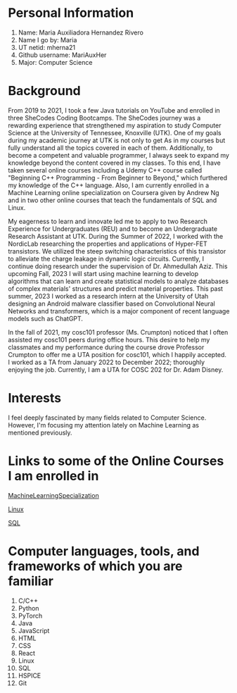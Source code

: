 # Personal Information 

1. Name: Maria Auxiliadora Hernandez Rivero 
2. Name I go by: Maria
3. UT netid: mherna21
4. Github username: MariAuxHer
5. Major: Computer Science 

# Background 

From 2019 to 2021, I took a few Java tutorials on YouTube and enrolled in three SheCodes Coding Bootcamps. The SheCodes journey was a rewarding experience that strengthened my aspiration to study Computer Science at the University of Tennessee, Knoxville (UTK). One of my goals during my academic journey at UTK is not only to get As in my courses but fully understand all the topics covered in each of them. Additionally, to become a competent and valuable programmer, I always seek to expand my knowledge beyond the content covered in my classes. To this end, I have taken several online courses including a Udemy C++ course called "Beginning C++ Programming - From Beginner to Beyond," which furthered my knowledge of the C++ language. Also, I am currently enrolled in a Machine Learning online specialization on Coursera given by Andrew Ng and in two other online courses that teach the fundamentals of SQL and Linux.

My eagerness to learn and innovate led me to apply to two Research Experience for Undergraduates (REU) and to become an Undergraduate Research Assistant at UTK. During the Summer of 2022, I worked with the NordicLab researching the properties and applications of Hyper-FET transistors. We utilized the steep switching characteristics of this transistor to alleviate the charge leakage in dynamic logic circuits. Currently, I continue doing research under the supervision of Dr. Ahmedullah Aziz. This upcoming Fall, 2023 I will start using machine learning to develop algorithms that can learn and create statistical models to analyze databases of complex materials' structures and predict material properties. This past summer, 2023 I worked as a research intern at the University of Utah designing an Android malware classifier based on Convolutional Neural Networks and transformers, which is a major component of recent language models such as ChatGPT. 

In the fall of 2021, my cosc101 professor (Ms. Crumpton) noticed that I often assisted my cosc101 peers during office hours. This desire to help my classmates and my performance during the course drove Professor Crumpton to offer me a UTA position for cosc101, which I happily accepted. I worked as a TA from January 2022 to December 2022; thoroughly enjoying the job. Currently, I am a UTA for COSC 202 for Dr. Adam Disney. 

# Interests 

I feel deeply fascinated by many fields related to Computer Science. However, I'm focusing my attention lately on Machine Learning as mentioned previously.

# Links to some of the Online Courses I am enrolled in

[MachineLearningSpecialization](https://www.coursera.org/specializations/machine-learning-introduction?utm_medium=sem&utm_source=gg&utm_campaign=B2C_NAMER_machine-learning-introduction_stanford_FTCOF_specializations_country-US-country-CA&campaignid=685340575&adgroupid=146515176429&device=c&keyword=&matchtype=&network=g&devicemodel=&adposition=&creativeid=650958766227&hide_mobile_promo&gclid=Cj0KCQjwuZGnBhD1ARIsACxbAViRT3-kltsQOhiXwmoEn5I91rQC0nPrWMiPymO3w1r4J-zvFZZXn7YaAl3tEALw_wcB)

[Linux](https://www.skillshare.com/en/classes/Complete-Linux-Training-Course-to-Get-Your-Dream-IT-Job/626081699/projects?via=member-home-EnrolledClassesLessonsSection)

[SQL](https://www.skillshare.com/en/classes/The-SQL-Ultimate-Course-from-Zero-to-Hero/1593090611/projects?via=member-home-EnrolledClassesLessonsSection)

#  Computer languages, tools, and frameworks of which you are familiar 

1. C/C++
2. Python
3. PyTorch
4. Java
5. JavaScript
6. HTML
7. CSS
8. React
9. Linux
10. SQL
11. HSPICE
12. Git